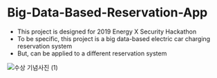 # Big-Data-Based-Reservation-App

- This project is designed for 2019 Energy X Security Hackathon
- To be specific, this project is a big data-based electric car charging reservation system
- But, can be applied to a different reservation system

![수상 기념사진 (1)](https://user-images.githubusercontent.com/53115254/93075654-10d90300-f6c1-11ea-9a7e-0590f5c1a0ed.jpg)
